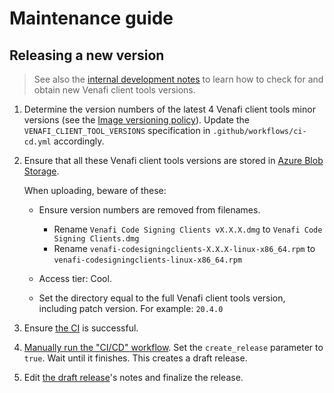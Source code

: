 # Maintenance guide

## Releasing a new version

> See also the [internal development notes](https://gitlab.fullstaq.systems/venafi/dev-notes/blob/master/VENAFI-CLIENT-TOOLS.md) to learn how to check for and obtain new Venafi client tools versions.

 1. Determine the version numbers of the latest 4 Venafi client tools minor versions (see the [Image versioning policy](README.md#image-versioning-policy)). Update the `VENAFI_CLIENT_TOOL_VERSIONS` specification in `.github/workflows/ci-cd.yml` accordingly.

 2. Ensure that all these Venafi client tools versions are stored in [Azure Blob Storage](https://portal.azure.com/#blade/Microsoft_Azure_Storage/ContainerMenuBlade/overview/storageAccountId/%2Fsubscriptions%2Fb09e5a51-eff8-4405-9a58-d1966ceae565%2Fresourcegroups%2Fci-cd%2Fproviders%2FMicrosoft.Storage%2FstorageAccounts%2Ffsvenafigitlabcicd/path/venafi-client-tools/etag/%220x8D8F995EF6E0B0F%22/defaultEncryptionScope/%24account-encryption-key/denyEncryptionScopeOverride//defaultId//publicAccessVal/None).

    When uploading, beware of these:

     * Ensure version numbers are removed from filenames.

        - Rename `Venafi Code Signing Clients vX.X.X.dmg` to `Venafi Code Signing Clients.dmg`
        - Rename `venafi-codesigningclients-X.X.X-linux-x86_64.rpm` to `venafi-codesigningclients-linux-x86_64.rpm`

     * Access tier: Cool.
     * Set the directory equal to the full Venafi client tools version, including patch version. For example: `20.4.0`

 3. Ensure [the CI](https://github.com/fullstaq-labs/venafi-codesigning-gitlab-integration/actions) is successful.

 4. [Manually run the "CI/CD" workflow](https://github.com/fullstaq-labs/venafi-codesigning-gitlab-integration/actions/workflows/ci-cd.yml). Set the `create_release` parameter to `true`. Wait until it finishes. This creates a draft release.

 5. Edit [the draft release](https://github.com/fullstaq-labs/venafi-codesigning-gitlab-integration/releases)'s notes and finalize the release.
